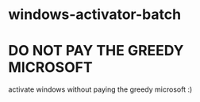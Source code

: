 # windows-activator-batch
# DO NOT PAY THE GREEDY MICROSOFT
activate windows without paying the greedy microsoft :)
